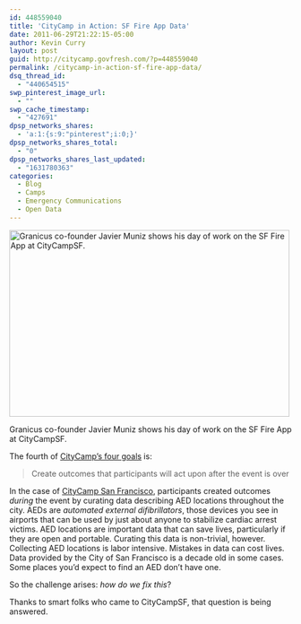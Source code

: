 ```yaml
---
id: 448559040
title: 'CityCamp in Action: SF Fire App Data'
date: 2011-06-29T21:22:15-05:00
author: Kevin Curry
layout: post
guid: http://citycamp.govfresh.com/?p=448559040
permalink: /citycamp-in-action-sf-fire-app-data/
dsq_thread_id:
  - "440654515"
swp_pinterest_image_url:
  - ""
swp_cache_timestamp:
  - "427691"
dpsp_networks_shares:
  - 'a:1:{s:9:"pinterest";i:0;}'
dpsp_networks_shares_total:
  - "0"
dpsp_networks_shares_last_updated:
  - "1631780363"
categories:
  - Blog
  - Camps
  - Emergency Communications
  - Open Data
---
```

<div style="width: 510px" class="wp-caption alignleft">
  <a href="http://www.flickr.com/photos/adrielhampton/5849707781/in/faves-67403355@N00/"><img loading="lazy" title="Granicus co-founder Javier Muniz shows his day of work on the SF Fire App at CityCampSF." src="http://farm3.static.flickr.com/2673/5849707781_b204201569.jpg" alt="Granicus co-founder Javier Muniz shows his day of work on the SF Fire App at CityCampSF." width="500" height="333" /></a>
  
  <p class="wp-caption-text">
    Granicus co-founder Javier Muniz shows his day of work on the SF Fire App at CityCampSF.
  </p>
</div>

The fourth of [CityCamp&#8217;s four goals](http://citycamp.govfresh.com/about/ "About CityCamp") is:

> Create outcomes that participants will act upon after the event is over

In the case of [CityCamp San Francisco](http://citycampsf.govfresh.com), participants created outcomes _during_ the event by curating data describing AED locations throughout the city. AEDs are _automated external difibrillators_, those devices you see in airports that can be used by just about anyone to stabilize cardiac arrest victims. AED locations are important data that can save lives, particularly if they are open and portable. Curating this data is non-trivial, however. Collecting AED locations is labor intensive. Mistakes in data can cost lives. Data provided by the City of San Francisco is a decade old in some cases. Some places you&#8217;d expect to find an AED don&#8217;t have one.

So the challenge arises: _how do we fix this_?

Thanks to smart folks who came to CityCampSF, that question is being answered.